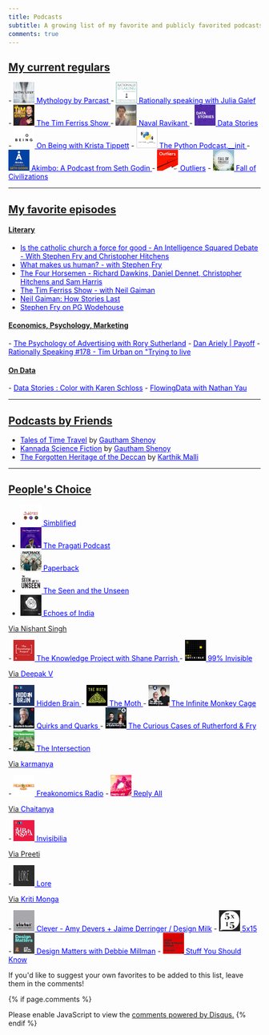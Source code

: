 ```yaml
---
title: Podcasts
subtitle: A growing list of my favorite and publicly favorited podcasts
comments: true
---
```

<h2><u>My current regulars</u></h2>
- <a href="https://www.stitcher.com/podcast/parcast/mythology" style="color:blue"> <img src="/img/podcasts/myth.jpg" height="42" width="42"> Mythology by Parcast </a>
- <a href="https://www.stitcher.com/podcast/rationally-speaking" style="color:blue"> <img src="/img/podcasts/rationally.jpg" height="42" width="42"> Rationally speaking with Julia Galef </a>
- <a href="https://www.stitcher.com/podcast/tim-ferriss-show/the-tim-ferriss-show" style="color:blue"><img src="/img/podcasts/tf.jpg" height="42" width="42"> The Tim Ferriss Show </a>
- <a href="https://www.stitcher.com/podcast/naval" style="color:blue"><img src="/img/podcasts/naval.jpg" height="42" width="42"> Naval Ravikant </a>
- <a href="https://www.stitcher.com/podcast/data-stories-podcast/data-stories" style="color:blue"><img src="/img/podcasts/datastories.jpg" height="42" width="42"> Data Stories </a>
- <a href="https://www.stitcher.com/podcast/on-being-with-krista-tippett" style="color:blue"><img src="/img/podcasts/onbeing.jpg" height="42" width="42"> On Being with Krista Tippett</a>
- <a href="https://www.stitcher.com/podcast/podcast-init" style="color:blue"><img src="/img/podcasts/pythoninit.jpg" height="42" width="42"> The Python Podcast.__init </a>
- <a href="https://www.stitcher.com/podcast/pods/akimbo" style="color:blue"><img src="/img/podcasts/akimbo.jpg" height="42" width="42"> Akimbo: A Podcast from Seth Godin </a>
- <a href="https://www.stitcher.com/podcast/factordaily/outliers-3" style="color:blue"><img src="/img/podcasts/outliers.jpg" height="42" width="42"> Outliers</a>
- <a href="https://www.stitcher.com/podcast/paul-cooper/fall-of-civilizations" style="color:blue"><img src="/img/podcasts/fallcivilizations.jpg" height="42" width="42"> Fall of Civilizations</a>
<hr/>

<h2><u>My favorite episodes</u></h2>
<p></p>

<h4><u>Literary</u></h4>

- <a href="https://podcasts.apple.com/us/podcast/catholic-church-is-force-for-good-stephen-fry-christopher/id916588760?i=1000413931440" style="color:blue">Is the catholic church a force for good - An Intelligence Squared Debate - With Stephen Fry and Christopher Hitchens</a>
- <a href="https://player.fm/series/what-makes-us-human-with-jeremy-vine/stephen-fry-what-makes-us-human" style="color:blue">What makes us human? - with Stephen Fry</a> 
- <a href="https://player.fm/series/the-intellectual-dark-web-podcast/ep-032-the-four-horsemen-dawkins-dennet-hitchens-harris-2007" style="color:blue">The Four Horsemen - Richard Dawkins, Daniel Dennet, Christopher Hitchens and Sam Harris </a>
- <a href="https://www.stitcher.com/podcast/tim-ferriss-show/the-tim-ferriss-show/e/59738425" style="color:blue">The Tim Ferriss Show - with Neil Gaiman</a>
- <a href="https://www.stitcher.com/podcast/salt-seminars-about-long-term-thinking-9478/e/39343363" style="color:blue">Neil Gaiman: How Stories Last</a>
- <a href="https://www.stitcher.com/podcast/bbc/great-lives/e/51054858" style="color:blue">Stephen Fry on PG Wodehouse</a>

<p></p>
<h4><u>Economics, Psychology, Marketing</u></h4>
- <a href="https://www.stitcher.com/podcast/shane-parrish/the-knowledge-project/e/50320841" style="color:blue">The Psychology of Advertising with Rory Sutherland</a>
- <a href="https://www.stitcher.com/podcast/art-of-charm/the-art-of-charm/e/48107201" style="color:blue">Dan Ariely | Payoff</a> 
- <a href="https://www.stitcher.com/podcast/rationally-speaking/e/49196690" style="color:blue">Rationally Speaking #178 - Tim Urban on "Trying to live</a> 

<p></p>
<h4><u>On Data</u></h4>
- <a href="https://www.stitcher.com/podcast/data-stories-podcast/data-stories/e/54262620" style="color:blue">Data Stories : Color with Karen Schloss</a>
- <a href="https://www.stitcher.com/podcast/rationally-speaking/e/49196690" style="color:blue">FlowingData with Nathan Yau</a> 

<hr/>

<h2><u>Podcasts by Friends</u></h2>

- <a href="https://ivmpodcasts.com/harate-kannada-podcast-episode-list/2020/2/27/ep-59-tales-of-time-travel" style="color:blue">Tales of Time Travel</a> by <a href="https://twitter.com/theBekku" style="color:blue">Gautham Shenoy</a>
- <a href="https://ivmpodcasts.com/harate-kannada-podcast-episode-list/2020/1/30/ep-55-kannada-science-fiction" style="color:blue">Kannada Science Fiction</a> by <a href="https://twitter.com/theBekku" style="color:blue">Gautham Shenoy</a>
- <a href="https://podcasts.adorilabs.com/s/e?eid=IF1t1lT51tJYXuMt" style="color:blue">The Forgotten Heritage of the Deccan</a> by <a href="https://twitter.com/SandalBurn" style="color:blue">Karthik Malli</a>

<hr/>
<h2><u>People's Choice</u></h2>

- <a href="https://www.stitcher.com/podcast/indus-vox/simblified-2" style="color:blue"> <img src="/img/podcasts/simblified.jpg" height="42" width="42"> Simblified </a>
- <a href="https://www.stitcher.com/podcast/indus-vox/the-pragati-podcast" style="color:blue"> <img src="/img/podcasts/pragati.jpg" height="42" width="42"> The Pragati Podcast </a>
- <a href="https://www.stitcher.com/podcast/indus-vox/paperback" style="color:blue"><img src="/img/podcasts/paperback.jpg" height="42" width="42"> Paperback </a>
- <a href="https://www.stitcher.com/podcast/indus-vox/the-seen-and-the-unseen" style="color:blue"><img src="/img/podcasts/seenunseen.jpg" height="42" width="42"> The Seen and the Unseen </a>
- <a href="https://www.stitcher.com/podcast/indus-vox/echoes-of-india-a-history-podcast" style="color:blue"><img src="/img/podcasts/echoesofindia.jpg" height="42" width="42"> Echoes of India </a>

<p><u>Via Nishant Singh</u></p> 
- <a href="https://www.stitcher.com/podcast/shane-parrish/the-knowledge-project" style="color:blue"><img src="/img/podcasts/knowledge.jpg" height="42" width="42"> The Knowledge Project with Shane Parrish </a>
- <a href="https://www.stitcher.com/podcast/prx/99-invisible" style="color:blue"><img src="/img/podcasts/99invisible.jpg" height="42" width="42"> 99% Invisible </a>

<p><u>Via <a href="https://twitter.com/vdeepak13"  style="color:blue">Deepak V</a></u></p>
- <a href="https://www.stitcher.com/podcast/national-public-radio/hidden-brain" style="color:blue"><img src="/img/podcasts/nprhiddenbrain.jpg" height="42" width="42"> Hidden Brain </a>
- <a href="https://www.stitcher.com/podcast/the-moth-podcast" style="color:blue"><img src="/img/podcasts/themoth.jpg" height="42" width="42"> The Moth </a>
- <a href="https://www.stitcher.com/podcast/bbc-the-infinite-monkey-cage" style="color:blue"><img src="/img/podcasts/infinitemonkey.jpg" height="42" width="42"> The Infinite Monkey Cage </a>
- <a href="https://www.stitcher.com/podcast/canadian-broadcasting-corporation/quirks-and-quarks-complete-show-from-cbc-radio" style="color:blue"><img src="/img/podcasts/quirks.jpg" height="42" width="42"> Quirks and Quarks  </a>
- <a href="https://www.stitcher.com/podcast/bbc/the-curious-cases-of-rutherford-fry" style="color:blue"><img src="/img/podcasts/rutherford.jpg" height="42" width="42"> The Curious Cases of Rutherford & Fry </a>
- <a href="https://www.stitcher.com/podcast/the-intersection" style="color:blue"><img src="/img/podcasts/intersection.jpg" height="42" width="42"> The Intersection </a>

<p><u>Via <a href="https://twitter.com/karmanya"  style="color:blue">karmanya</a></u></p>
- <a href="https://www.stitcher.com/podcast/stitcher/freakonomics-radio" style="color:blue"><img src="/img/podcasts/freak.jpg" height="42" width="42"> Freakonomics Radio</a>
- <a href="https://podcasts.apple.com/in/podcast/reply-all/id941907967?mt=2&ign-mpt=uo%3D4" style="color:blue"><img src="/img/podcasts/reply_all.png" height="42" width="42"> Reply All</a>

<p><u>Via <a href="https://twitter.com/calavandi" style="color:blue">Chaitanya</a></u></p>
- <a href="https://www.stitcher.com/podcast/national-public-radio/invisibilia" style="color:blue"><img src="/img/podcasts/invisibilia.jpg" height="42" width="42"> Invisibilia</a>

<p><u>Via Preeti</u></p>
- <a href="https://www.stitcher.com/podcast/aaron-mahnke/lore" style="color:blue"><img src="/img/podcasts/lore.jpg" height="42" width="42"> Lore</a>


<p><u>Via <a href="https://twitter.com/kritimonga"  style="color:blue">Kriti Monga</a></u></p>
- <a href="https://podcasts.apple.com/us/podcast/clever/id1106679693" style="color:blue"><img src="/img/podcasts/clever.png" height="42" width="42"> Clever - Amy Devers + Jaime Derringer / Design Milk</a>
- <a href="https://podcasts.apple.com/gb/podcast/5x15/id857074006" style="color:blue"><img src="/img/podcasts/5x15.png" height="42" width="42"> 5x15</a>
- <a href="https://podcasts.apple.com/us/podcast/design-matters-with-debbie-millman/id328074695" style="color:blue"><img src="/img/podcasts/design_matters.png" height="42" width="42"> Design Matters with Debbie Millman</a>
- <a href="https://www.iheart.com/podcast/105-stuff-you-should-know-26940277/" style="color:blue"><img src="/img/podcasts/stuffyoushouldknow.png" height="42" width="42"> Stuff You Should Know
</a>

If you'd like to suggest your own favorites to be added to this list, leave them in the comments!

{% if page.comments %}
<div id="disqus_thread"></div>
<script>

/**
*  RECOMMENDED CONFIGURATION VARIABLES: EDIT AND UNCOMMENT THE SECTION BELOW TO INSERT DYNAMIC VALUES FROM YOUR PLATFORM OR CMS.
*  LEARN WHY DEFINING THESE VARIABLES IS IMPORTANT: https://disqus.com/admin/universalcode/#configuration-variables*/
/*
var disqus_config = function () {
this.page.url = abhiramr.github.io/others/2019-07-08-Podcasts-I-Like;  // Replace PAGE_URL with your page's canonical URL variable
this.page.identifier = 2019-07-08-Podcasts-I-Like; // Replace PAGE_IDENTIFIER with your page's unique identifier variable
};
*/
(function() { // DON'T EDIT BELOW THIS LINE
var d = document, s = d.createElement('script');
s.src = 'https://abhiramr.disqus.com/embed.js';
s.setAttribute('data-timestamp', +new Date());
(d.head || d.body).appendChild(s);
})();
</script>
<noscript>Please enable JavaScript to view the <a href="https://disqus.com/?ref_noscript">comments powered by Disqus.</a></noscript>
{% endif %}
